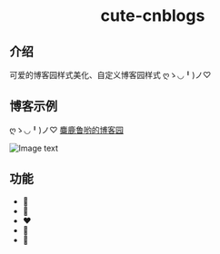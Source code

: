 <div align="center">
  
#  cute-cnblogs

</div>

##  介绍

可爱的博客园样式美化、自定义博客园样式  ღゝ◡╹)ノ♡

##  博客示例

 ღゝ◡╹)ノ♡ [麋鹿鲁哟的博客园](https://www.cnblogs.com/miluluyo/)

![Image text](https://raw.githubusercontent.com/miluluyo/photo_gallery/master/cute-cnblogs.jpg)  

## 功能

* :blue_heart: 
* :purple_heart: 
* :heart: 
* :green_heart: 
* :yellow_heart: 
 

